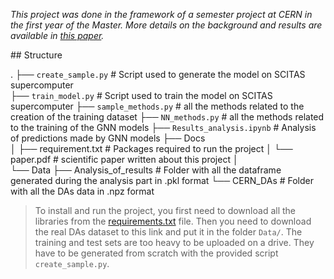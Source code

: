 *This project was done in the framework of a semester project at CERN in the first year of the Master. More details on the background and results are available in [this paper](Docs/paper.pdf).*

## Structure

.
├── `create_sample.py`      # Script used to generate the model on SCITAS supercomputer   
├── `train_model.py`        # Script used to train the model on SCITAS supercomputer
├── `sample_methods.py`     # all the methods related to the creation of the training dataset 
├── `NN_methods.py`         # all the methods related to the training of the GNN models
├── `Results_analysis.ipynb` # Analysis of predictions made by GNN models
├── Docs                    
│   ├── requirement.txt     # Packages required to run the project
│   └── paper.pdf           # scientific paper written about this project
│   
└── Data
    ├── Analysis_of_results     # Folder with all the dataframe generated during the analysis part in .pkl format
    └── CERN_DAs           # Folder with all the DAs data in .npz format


> To install and run the project, you first need to download all the libraries from the [requirements.txt](Docs/requirements.txt) file. Then you need to download the real DAs dataset to this link and put it in the folder `Data/`. The training and test sets are too heavy to be uploaded on a drive. They have to be generated from scratch with the provided script `create_sample.py`.




